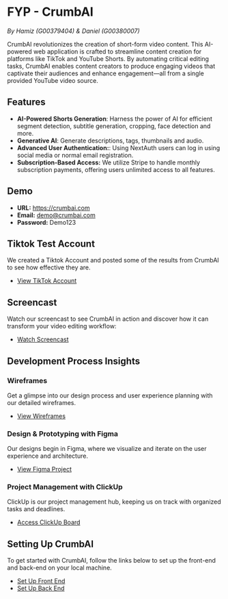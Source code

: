 # FYP - CrumbAI

_By Hamiz (G00379404) & Daniel (G00380007)_

CrumbAI revolutionizes the creation of short-form video content. This AI-powered web application is crafted to streamline content creation for platforms like TikTok and YouTube Shorts. By automating critical editing tasks, CrumbAI enables content creators to produce engaging videos that captivate their audiences and enhance engagement—all from a single provided YouTube video source.

## Features

- **AI-Powered Shorts Generation**: Harness the power of AI for efficient segment detection, subtitle generation, cropping, face detection and more.
- **Generative AI**: Generate descriptions, tags, thumbnails and audio.
- **Advanced User Authentication:**: Using NextAuth users can log in using social media or normal email registration.
- **Subscription-Based Access:** We utilize Stripe to handle monthly subscription payments, offering users unlimited access to all features.

## Demo

- **URL:** https://crumbai.com
- **Email:** demo@crumbai.com
- **Password:** Demo123

## Tiktok Test Account

We created a Tiktok Account and posted some of the results from CrumbAI to see how effective they are.

- [View TikTok Account](https://www.tiktok.com/@crumbshorts)

## Screencast

Watch our screencast to see CrumbAI in action and discover how it can transform your video editing workflow:

- [Watch Screencast](https://atlantictu-my.sharepoint.com/:v:/g/personal/g00379404_atu_ie/EbomREMD-URBi_WKeH-_u54Bh2Z6W1X1MtgBl6lIGvtT1A?e=060DgM)

## Development Process Insights

### Wireframes

Get a glimpse into our design process and user experience planning with our detailed wireframes.

- [View Wireframes](https://github.com/HamzDevelopment/CrumbAI/tree/main/WIREFRAMES)
  
### Design & Prototyping with Figma

Our designs begin in Figma, where we visualize and iterate on the user experience and architecture.

- [View Figma Project](https://www.figma.com/file/mCqg33JAgY8THT4YfxQBLt/CrumbAI?type=whiteboard&node-id=0%3A1&t=E0eyaIER22gMJScG-1)

### Project Management with ClickUp

ClickUp is our project management hub, keeping us on track with organized tasks and deadlines.

- [Access ClickUp Board](https://app.clickup.com/9015145729/v/s/90150323474)

## Setting Up CrumbAI

To get started with CrumbAI, follow the links below to set up the front-end and back-end on your local machine.

- [Set Up Front End](https://github.com/HamzDevelopment/CrumbAI/tree/main/FRONTEND/crumbai)
- [Set Up Back End](https://github.com/HamzDevelopment/CrumbAI/tree/main/BACKEND/AI)

